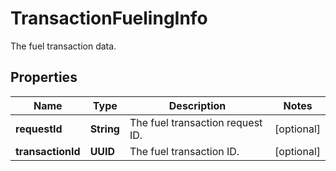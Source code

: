

# TransactionFuelingInfo

The fuel transaction data.

## Properties

| Name | Type | Description | Notes |
|------------ | ------------- | ------------- | -------------|
|**requestId** | **String** | The fuel transaction request ID. |  [optional] |
|**transactionId** | **UUID** | The fuel transaction ID. |  [optional] |



